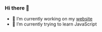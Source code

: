 ### Hi there 👋

- 🔭 I’m currently working on my [website](https:/karolczaq.github.io)
- 🌱 I’m currently trying to learn JavaScript
<!--
**Karolczaq/Karolczaq** is a ✨ _special_ ✨ repository because its `README.md` (this file) appears on your GitHub profile.


